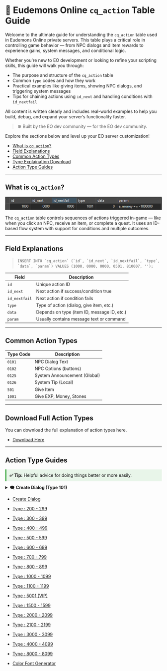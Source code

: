 # 🧠 Eudemons Online `cq_action` Table Guide

Welcome to the ultimate guide for understanding the `cq_action` table used in Eudemons Online private servers. This table plays a critical role in controlling game behavior — from NPC dialogs and item rewards to experience gains, system messages, and conditional logic.

Whether you're new to EO development or looking to refine your scripting skills, this guide will walk you through:
- The purpose and structure of the `cq_action` table
- Common `type` codes and how they work
- Practical examples like giving items, showing NPC dialogs, and triggering system messages
- Tips for chaining actions using `id_next` and handling conditions with `id_nextfail`

All content is written clearly and includes real-world examples to help you build, debug, and expand your server’s functionality faster.

> ⚙️ Built by the EO dev community — for the EO dev community.

Explore the sections below and level up your EO server customization!

- [What is `cq_action`?](#what-is-cq_action)
- [Field Explanations](#field-explanations)
- [Common Action Types](#common-action-types)
- [Type Explaination Download](#download-full-action-types)
- [Action Type Guides](#action-type-guides)

---

## What is `cq_action`?

![Alt text](assets/images/actiontable.png)

The `cq_action` table controls sequences of actions triggered in-game — like when you click an NPC, receive an item, or complete a quest. It uses an ID-based flow system with support for conditions and multiple outcomes.

---

## Field Explanations


>```INSERT INTO `cq_action` (`id`, `id_next`, `id_nextfail`, `type`, `data`, `param`) VALUES (1000, 0000, 0000, 0501, 810007, '');```

| Field         | Description |
|---------------|-------------|
| `id`          | Unique action ID |
| `id_next`     | Next action if success/condition true |
| `id_nextfail` | Next action if condition fails |
| `type`        | Type of action (dialog, give item, etc.) |
| `data`        | Depends on type (item ID, message ID, etc.) |
| `param`       | Usually contains message text or command |

---

## Common Action Types

| Type Code | Description                  |
|-----------|------------------------------|
| `0101`    | NPC Dialog Text              |
| `0102`    | NPC Options (buttons)        |
| `0125`    | System Announcement (Global) |
| `0126`    | System Tip (Local)           |
| `501`     | Give Item                    |
| `1001`    | Give EXP, Money, Stones      |

---


## Download Full Action Types

You can download the full explanation of action types here.

- [Download Here](assets/ScriptTypeExplanation.txt)

---


## Action Type Guides

<div style="border-left: 4px solid #4CAF50; background: #e8f5e9; padding: 10px; margin: 10px 0;">
  <strong>✅ Tip:</strong> Helpful advice for doing things better or more easily.
</div>



<details>
  <summary>🗨️ <strong>Create Dialog (Type 101)</strong></summary>

  <br>

  This action shows a dialog when the player interacts with an NPC or items.

  ### 💡 Example SQL:
  ```sql
  REPLACE INTO `cq_action` VALUES (6960043, 6960044, 0000, 0101, 0, 'But I can sell it only for an hour every day.');
  REPLACE INTO `cq_action` VALUES (6960044, 6960045, 0000, 0101, 0, 'Do you want to give it a go?');
  REPLACE INTO `cq_action` VALUES (6960045, 6960046, 0000, 0102, 0, 'Just~one,~please. 6960060');
  REPLACE INTO `cq_action` VALUES (6960046, 4000035, 0000, 0102, 0, 'Sorry,~but~I~don`t~need~it. 0');
  ```
type = 101

param = NPC dialog text

You can chain it with id_next

</details>












 - [Create Dialog](type/101.md)
 - [Type : 200 - 299](type/101.md)
 - [Type : 300 - 399](type/101.md)
 - [Type : 400 - 499](type/101.md)
 - [Type : 500 - 599](type/101.md)
 - [Type : 600 - 699](type/101.md)
 - [Type : 700 - 799](type/101.md)
 - [Type : 800 - 899](type/101.md)
 - [Type : 1000 - 1099](type/101.md)
 - [Type : 1100 - 1199](type/101.md)
 - [Type : 5001 (VIP)](type/101.md)
 - [Type : 1500 - 1599](type/101.md)
 - [Type : 2000 - 2099](type/101.md)
 - [Type : 2100 - 2199](type/101.md)
 - [Type : 3000 - 3099](type/101.md)
 - [Type : 4000 - 4099](type/101.md)
 - [Type : 8000 - 8099](type/101.md)

  - [Color Font Generator](color-generator.html)

